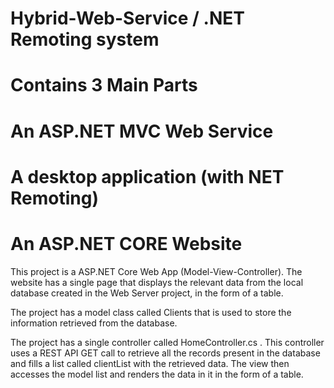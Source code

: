 # Hybrid-Web-Service / .NET Remoting system
# Contains 3 Main Parts

# An ASP.NET MVC Web Service
# A desktop application (with NET Remoting)
# An ASP.NET CORE Website

This project is a ASP.NET Core Web App (Model-View-Controller). The website has a single page that displays the relevant data 
from the local database created in the Web Server project, in the form of a table. 

The project has a model class called Clients that is used to store the information retrieved from the database. 

The project has a single controller called HomeController.cs . This controller uses a REST API GET call to retrieve all the 
records present in the database and fills a list called clientList with the retrieved data. 
The view then accesses the model list and renders the data in it in the form of a table. 